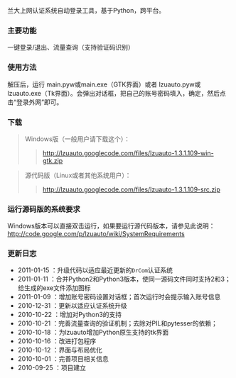 兰大上网认证系统自动登录工具，基于Python，跨平台。

### 主要功能 ###

一键登录/退出、流量查询（支持验证码识别）

### 使用方法 ###

解压后，运行 main.pyw或main.exe（GTK界面）或者 lzuauto.pyw或lzuauto.exe（Tk界面）。会弹出对话框，把自己的账号密码填入，确定，然后点击“登录外网”即可。

### 下载 ###
> Windows版（一般用户请下载这个）：
> > http://lzuauto.googlecode.com/files/lzuauto-1.3.1.109-win-gtk.zip


> 源代码版（Linux或者其他系统用户）：
> > http://lzuauto.googlecode.com/files/lzuauto-1.3.1.109-src.zip

### 运行源码版的系统要求 ###

Windows版本可以直接双击运行，如果要运行源代码版本，请参见此说明：http://code.google.com/p/lzuauto/wiki/SystemRequirements

### 更新日志 ###
  * 2011-01-15 ：升级代码以适应最近更新的`DrCom`认证系统
  * 2011-01-11 ：合并Python2和Python3版本，使同一源码文件同时支持2和3；给生成的exe文件添加图标
  * 2011-01-09 ：增加账号密码设置对话框；首次运行时会提示输入账号信息
  * 2010-12-31 ：更新以适应认证系统升级
  * 2010-10-22 ：增加对Python3的支持
  * 2010-10-21 ：完善流量查询的验证机制；去除对PIL和pytesser的依赖；
  * 2010-10-18 ：为lzuauto增加Python原生支持的tk界面
  * 2010-10-16 ：改进打包程序
  * 2010-10-12 ：界面与布局优化
  * 2010-10-01 ：完善项目相关信息
  * 2010-09-25 ：项目建立
